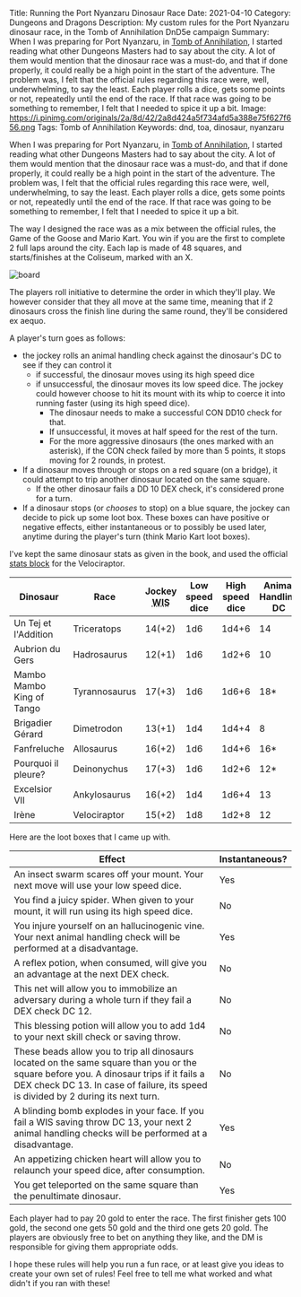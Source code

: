 Title: Running the Port Nyanzaru Dinosaur Race
Date: 2021-04-10
Category: Dungeons and Dragons
Description: My custom rules for the Port Nyanzaru dinosaur race, in the Tomb of Annihilation DnD5e campaign
Summary: When I was preparing for Port Nyanzaru, in [Tomb of Annihilation](https://dnd.wizards.com/products/tabletop-games/rpg-products/tomb-annihilation), I started reading what other Dungeons Masters had to say about the city. A lot of them would mention that the dinosaur race was a must-do, and that if done properly, it could really be a high point in the start of the adventure. The problem was, I felt that the official rules regarding this race were, well, underwhelming, to say the least. Each player rolls a dice, gets some points or not, repeatedly until the end of the race. If that race was going to be something to remember, I felt that I needed to spice it up a bit.
Image: https://i.pinimg.com/originals/2a/8d/42/2a8d424a5f734afd5a388e75f627f656.png
Tags: Tomb of Annihilation
Keywords: dnd, toa, dinosaur, nyanzaru

When I was preparing for Port Nyanzaru, in [Tomb of Annihilation](https://dnd.wizards.com/products/tabletop-games/rpg-products/tomb-annihilation), I started reading what other Dungeons Masters had to say about the city. A lot of them would mention that the dinosaur race was a must-do, and that if done properly, it could really be a high point in the start of the adventure. The problem was, I felt that the official rules regarding this race were, well, underwhelming, to say the least. Each player rolls a dice, gets some points or not, repeatedly until the end of the race. If that race was going to be something to remember, I felt that I needed to spice it up a bit.

The way I designed the race was as a mix between the official rules, the Game of the Goose and Mario Kart. You win if you are the first to complete 2 full laps around the city.  Each lap is made of 48 squares, and starts/finishes at the Coliseum, marked with an X.

![board](https://balthazar-rouberol-blog.s3.eu-west-3.amazonaws.com/nyanzaru-race/nyanzaru-race.webp)

The players roll initiative to determine the order in which they'll play. We however consider that they all move at the same time, meaning that if 2 dinosaurs cross the finish line during the same round, they'll be considered ex aequo.

A player's turn goes as follows:

* the jockey rolls an animal handling check against the dinosaur's DC to see if they can control it
    * if successful, the dinosaur moves using its high speed dice
    * if unsuccessful, the dinosaur moves its low speed dice. The jockey could however choose to hit its mount with its whip to coerce it into running faster (using its high speed dice).
        * The dinosaur needs to make a successful CON DD10 check for that.
        * If unsuccessful, it moves at half speed for the rest of the turn.
        * For the more aggressive dinosaurs (the ones marked with an asterisk), if the CON check failed by more than 5 points, it stops moving for 2 rounds, in protest.
* If a dinosaur moves through or stops on a red square (on a bridge), it could attempt to trip another dinosaur located on the same square.
    * If the other dinosaur fails a DD 10 DEX check, it's considered prone for a turn.
* If a dinosaur stops (or _chooses_ to stop) on a blue square, the jockey can decide to pick up some loot box. These boxes can have positive or negative effects, either instantaneous or to possibly be used later, anytime during the player's turn (think Mario Kart loot boxes).

I've kept the same dinosaur stats as given in the book, and used the official [stats block](https://5e.tools/bestiary.html#velociraptor_vgm) for the Velociraptor.

| Dinosaur                  | Race          | Jockey <abbr title="Wisdom">WIS</abbr> | Low speed dice | High speed dice | Animal Handling DC | <abbr title="Constitution">CON</abbr>    | <abbr title="Dexterity">DEX</abbr>    |
|---------------------------|---------------|------------|----------------|-----------------|--------------------|--------|--------|
| Un Tej et l'Addition      | Triceratops   | 14(+2)     | 1d6            | 1d4+6           | 14                 | 15(+2) | 9(-1)  |
| Aubrion du Gers           | Hadrosaurus   | 12(+1)     | 1d6            | 1d2+6           | 10                 | 13(+1) | 10(0)  |
| Mambo Mambo King of Tango | Tyrannosaurus | 17(+3)     | 1d6            | 1d6+6           | 18*                | 17(+3) | 10(0)  |
| Brigadier Gérard          | Dimetrodon    | 13(+1)     | 1d4            | 1d4+4           | 8                  | 15(+2) | 12(+1) |
| Fanfreluche               | Allosaurus    | 16(+2)     | 1d6            | 1d4+6           | 16*                | 15(+2) | 13(+1) |
| Pourquoi il pleure?       | Deinonychus   | 17(+3)     | 1d6            | 1d2+6           | 12*                | 14(+2) | 15(+2) |
| Excelsior VII             | Ankylosaurus  | 16(+2)     | 1d4            | 1d6+4           | 13                 | 16(+2) | 11(+0) |
| Irène                     | Velociraptor  | 15(+2)     | 1d8            | 1d2+8           | 12                 | 13(+1) | 14(+2) |


Here are the loot boxes that I came up with.

| Effect                                                                                                                                                                                                                        | Instantaneous? |
|-------------------------------------------------------------------------------------------------------------------------------------------------------------------------------------------------------------------------------|----------------|
| An insect swarm scares off your mount. Your next move will use your low speed dice.                                                                                                                                           | Yes            |
| You find a juicy spider. When given to your mount, it will run using its high speed dice.                                                                                                                                     | No             |
| You injure yourself on an hallucinogenic vine. Your next animal handling check will be performed at a disadvantage.                                                                                                           | Yes            |
| A reflex potion, when consumed, will give you an advantage at the next DEX check.                                                                                                                                             | No             |
| This net will allow you to immobilize an adversary during a whole turn if they fail a DEX check DC 12.                                                                                                                        | No             |
| This blessing potion will allow you to add 1d4 to your next skill check or saving throw.                                                                                                                                      | No             |
| These beads allow you to trip all dinosaurs located on the same square than you or the square before you. A dinosaur trips if it fails a DEX check DC 13. In case of failure, its speed is divided by 2 during its next turn. | No             |
| A blinding bomb explodes in your face. If you fail a WIS saving throw DC 13, your next 2 animal handling checks will be performed at a disadvantage.                                                                          | Yes            |
| An appetizing chicken heart will allow you to relaunch your speed dice, after consumption.                                                                                                                                    | No             |
| You get teleported on the same square than the penultimate dinosaur.                                                                                                                                                          | Yes            |

Each player had to pay 20 gold to enter the race. The first finisher gets 100 gold, the second one gets 50 gold and the third one gets 20 gold. The players are obviously free to bet on anything they like, and the DM is responsible for giving them appropriate odds.

I hope these rules will help you run a fun race, or at least give you ideas to create your own set of rules! Feel free to tell me what worked and what didn't if you ran with these!
